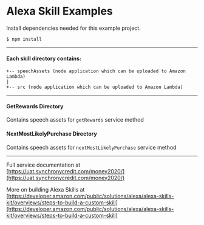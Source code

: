# Alexa Skill Examples

Install dependencies needed for this example project.

```$ npm install```

---

#### Each skill directory contains:
```
+-- speechAssets (node application which can be uploaded to Amazon Lambda)
|
+-- src (node application which can be uploaded to Amazon Lambda)
```

---

#### GetRewards Directory
Contains speech assets for ```getRewards``` service method

#### NextMostLikelyPurchase Directory
Contains speech assets for ```nextMostLikelyPurchase``` service method

---

Full service documentation at [https://uat.synchronycredit.com/money2020/](https://uat.synchronycredit.com/money2020/)

More on building Alexa Skills at [https://developer.amazon.com/public/solutions/alexa/alexa-skills-kit/overviews/steps-to-build-a-custom-skill](https://developer.amazon.com/public/solutions/alexa/alexa-skills-kit/overviews/steps-to-build-a-custom-skill)
